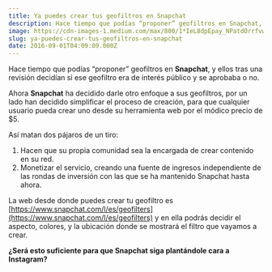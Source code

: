 ```yaml
---
title: Ya puedes crear tus geofiltros en Snapchat
description: Hace tiempo que podías “proponer” geofiltros en Snapchat, y ellos tras una revisión decidían si ese geofiltro era de interés público y se…
image: https://cdn-images-1.medium.com/max/800/1*IeL8dpEpay_NPatdOrrfvw.jpeg
slug: ya-puedes-crear-tus-geofiltros-en-snapchat
date: 2016-09-01T04:09:09.000Z
---
```


Hace tiempo que podías “proponer” geofiltros en **Snapchat**, y ellos tras una revisión decidían si ese geofiltro era de interés público y se aprobaba o no.

Ahora **Snapchat** ha decidido darle otro enfoque a sus geofiltros, por un lado han decidido simplificar el proceso de creación, para que cualquier usuario pueda crear uno desde su herramienta web por el módico precio de $5.

Así matan dos pájaros de un tiro:

1. Hacen que su propia comunidad sea la encargada de crear contenido en su red.
2. Monetizar el servicio, creando una fuente de ingresos independiente de las rondas de inversión con las que se ha mantenido Snapchat hasta ahora.

La web desde donde puedes crear tu geofiltro es [https://www.snapchat.com/l/es/geofilters](https://www.snapchat.com/l/es/geofilters) y en ella podrás decidir el aspecto, colores, y la ubicación donde se mostrará el filtro que vayamos a crear.

**¿Será esto suficiente para que Snapchat siga plantándole cara a Instagram?**
